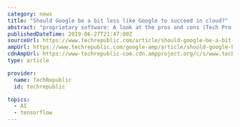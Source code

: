 ```yaml
---
category: news
title: "Should Google be a bit less like Google to succeed in cloud?"
abstract: "proprietary software: A look at the pros and cons (Tech Pro Research) Google has routed around some of these concerns by (brilliantly) open sourcing key components like Kubernetes (build and deploy like Google) and TensorFlow (embrace AI/ML like Google)."
publishedDateTime: 2019-06-27T21:47:00Z
sourceUrl: https://www.techrepublic.com/article/should-google-be-a-bit-less-like-google-to-succeed-in-cloud/
ampUrl: https://www.techrepublic.com/google-amp/article/should-google-be-a-bit-less-like-google-to-succeed-in-cloud/
cdnAmpUrl: https://www-techrepublic-com.cdn.ampproject.org/c/s/www.techrepublic.com/google-amp/article/should-google-be-a-bit-less-like-google-to-succeed-in-cloud/
type: article

provider:
  name: TechRepublic
  id: techrepublic

topics:
  - AI
  - tensorflow
---
```

